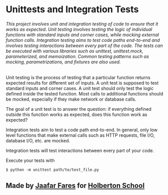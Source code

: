 # Unittests and Integration Tests


###### This project involves unit and integration testing of code to ensure that it works as expected. Unit testing involves testing the logic of individual functions with standard inputs and corner cases, while mocking external function calls. Integration testing aims to test code paths end-to-end and involves testing interactions between every part of the code. The tests can be executed with various libraries such as unittest, unittest.mock, parameterized, and memoization. Common testing patterns such as mocking, parametrizations, and fixtures are also used.


Unit testing is the process of testing that a particular function returns expected results for different set of inputs. A unit test is supposed to test standard inputs and corner cases. A unit test should only test the logic defined inside the tested function. Most calls to additional functions should be mocked, especially if they make network or database calls.

The goal of a unit test is to answer the question: if everything defined outside this function works as expected, does this function work as expected?

Integration tests aim to test a code path end-to-end. In general, only low level functions that make external calls such as HTTP requests, file I/O, database I/O, etc. are mocked.

Integration tests will test interactions between every part of your code.

Execute your tests with

```
$ python -m unittest path/to/test_file.py
```






## Made by [Jaafar Fares](https://github.com/jaafarfares) for [Holberton School](https://www.holbertonschool.com/)
